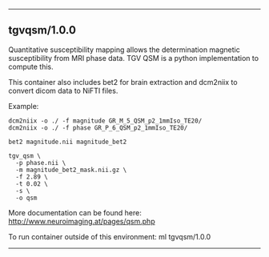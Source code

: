 
----------------------------------
## tgvqsm/1.0.0 ##
Quantitative susceptibility mapping allows the determination magnetic susceptibility from MRI phase data. TGV QSM is a python implementation to compute this.

This container also includes bet2 for brain extraction and dcm2niix to convert dicom data to NiFTI files.

Example:
```
dcm2niix -o ./ -f magnitude GR_M_5_QSM_p2_1mmIso_TE20/
dcm2niix -o ./ -f phase GR_P_6_QSM_p2_1mmIso_TE20/

bet2 magnitude.nii magnitude_bet2

tgv_qsm \
  -p phase.nii \
  -m magnitude_bet2_mask.nii.gz \
  -f 2.89 \
  -t 0.02 \
  -s \
  -o qsm
```

More documentation can be found here: http://www.neuroimaging.at/pages/qsm.php

To run container outside of this environment: ml tgvqsm/1.0.0

----------------------------------
